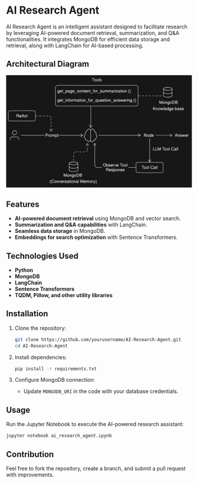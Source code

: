 # AI Research Agent

AI Research Agent is an intelligent assistant designed to facilitate research by leveraging AI-powered document retrieval, summarization, and Q&A functionalities. It integrates MongoDB for efficient data storage and retrieval, along with LangChain for AI-based processing.

## Architectural Diagram
<img src="structural-diagram.png" alt="structural-diagram">

## Features
- **AI-powered document retrieval** using MongoDB and vector search.
- **Summarization and Q&A capabilities** with LangChain.
- **Seamless data storage** in MongoDB.
- **Embeddings for search optimization** with Sentence Transformers.

## Technologies Used
- **Python**
- **MongoDB**
- **LangChain**
- **Sentence Transformers**
- **TQDM, Pillow, and other utility libraries**

## Installation

1. Clone the repository:
   ```sh
   git clone https://github.com/yourusername/AI-Research-Agent.git
   cd AI-Research-Agent
   ```

2. Install dependencies:
   ```sh
   pip install -r requirements.txt
   ```

3. Configure MongoDB connection:
   - Update `MONGODB_URI` in the code with your database credentials.

## Usage
Run the Jupyter Notebook to execute the AI-powered research assistant:
```sh
jupyter notebook ai_research_agent.ipynb
```

## Contribution
Feel free to fork the repository, create a branch, and submit a pull request with improvements.

